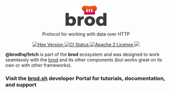 <p align="center">
  <a href="https://brod.sh">
    <img alt="brod" src="https://raw.githubusercontent.com/brodhq/assets/master/icons/png/icon-header-repository.png" height="64" width='auto'>
  </a>
</p>

<p align="center">
  Protocol for working with data over HTTP
</p>

<p align="center">
  <a href="https://www.npmjs.com/package/@brod/fetch">
    <img alt="Hex Version" src="https://img.shields.io/npm/v/@brodhq/fetch.svg">
  </a>
  <a href="https://github.com/brodhq/fetch/actions">
    <img alt="CI Status" src="https://github.com/brodhq/fetch/workflows/ci/badge.svg">
  </a>
  <a href="https://opensource.org/licenses/Apache-2.0">
    <img alt="Apache 2 License" src="https://img.shields.io/npm/l/brod">
  </a>
  <a href="https://codecov.io/gh/brodhq/fetch">
    <img src="https://codecov.io/gh/brodhq/fetch/branch/master/graph/badge.svg?token=CYpB9H2ah3"/>
  </a>
</p>

**@brodhq/fetch** is part of the **brod** ecosystem and was designed to work seamlessly with the [brod](https://brod.sh) and its other components (but works great on its own or with other frameworks).

### Visit the [brod.sh](https://brod.sh) developer Portal for tutorials, documentation, and support